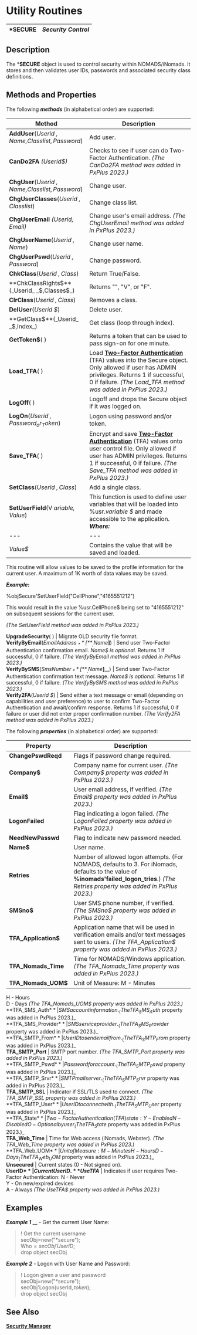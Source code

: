 # Utility Routines

***SECURE** |  **_Security Control_**  
---|---  
  
## Description

The ***SECURE** object is used to control security within NOMADS/iNomads. It stores and then validates user IDs, passwords and associated security class definitions.

## Methods and Properties

The following **_methods_** (in alphabetical order) are supported:

**Method** |  **Description**  
---|---  
**AddUser**(_Userid_ _$,Name$,Classlist$,Password$_) |  Add user.  
**CanDo2FA** _(Userid$)_ |  Checks to see if user can do Two-Factor Authentication. _(The CanDo2FA method was added in PxPlus 2023.)_  
**ChgUser**(_Userid_ _$,Name$,Classlist$,Password$_) |  Change user.  
**ChgUserClasses**(_Userid_ _$,Classlist$_) |  Change class list.  
**ChgUserEmail** _(Userid$,Email$)_ |  Change user's email address. _(The ChgUserEmail method was added in PxPlus 2023.)_  
**ChgUserName**(_Userid_ _$,Name$_) |  Change user name.  
**ChgUserPswd**(_Userid_ _$,Password$_) |  Change password.  
**ChkClass**(_Userid_ _$,Class$_) |  Return True/False.  
**ChkClassRights$**(_Userid_ _$,Classes$_) |  Returns "", "V", or "F".  
**ClrClass**(_Userid_ _$,Class$_) |  Removes a class.  
**DelUser**(_Userid_ _$_) |  Delete user.  
**GetClass$**(_Userid_ _$,Index_) |  Get class (loop through index).  
**GetToken$**( ) |  Returns a token that can be used to pass sign-on for one minute.  
**Load_TFA**( ) |  Load **[Two-Factor Authentication](../NOMADS%20Graphical%20Application/System%20Maintenance%20Tools/Security%20Manager/Overview.htm#tfa)** (TFA) values into the Secure object. Only allowed if user has ADMIN privileges. Returns 1 if successful, 0 if failure. _(The Load_TFA method was added in PxPlus 2023.)_  
**LogOff**( ) |  Logoff and drops the Secure object if it was logged on.  
**LogOn**(_Userid_ _$,Password_or_Token$_) |  Logon using password and/or token.  
**Save_TFA**( ) |  Encrypt and save **[Two-Factor Authentication](../NOMADS%20Graphical%20Application/System%20Maintenance%20Tools/Security%20Manager/Overview.htm#tfa)** (TFA) values onto user control file. Only allowed if user has ADMIN privileges. Returns 1 if successful, 0 if failure. _(The Save_TFA method was added in PxPlus 2023.)_  
**SetClass**(_Userid_ _$,Class$_) |  Add a single class.  
**SetUserField**(V _ariable$, Value$_) |  This function is used to define user variables that will be loaded into %usr._variable_ _$_ and made accessible to the application. **_Where:_** |  _Variable$_ |  Name of the string variable that will be prefixed with "%usr." whose value will be saved and loaded.  
---|---  
_Value$_ |  Contains the value that will be saved and loaded.  
  
This routine will allow values to be saved to the profile information for the current user. A maximum of 1K worth of data values may be saved.

**_Example:_**

%objSecure'SetUserField("CellPhone","4165551212")

This would result in the value %usr.CellPhone$ being set to "4165551212" on subsequent sessions for the current user.

_(The SetUserField method was added in PxPlus 2023.)_  
  
**UpgradeSecurity**( ) |  Migrate OLD security file format.  
**VerifyByEmail**(_EmailAddress_ _$_**[**_,Name$_**]**) |  Send user Two-Factor Authentication confirmation email. _Name$ is optional._ Returns 1 if successful, 0 if failure. _(The VerifyByEmail method was added in PxPlus 2023.)_  
**VerifyBySMS**(_SmsNumber_ _$_**[**_,Name$_**]**__) |  Send user Two-Factor Authentication confirmation text message. _Name$ is optional._ Returns 1 if successful, 0 if failure. _(The VerifyBySMS method was added in PxPlus 2023.)_  
**Verify2FA**(_Userid_ _$_) |  Send either a text message or email (depending on capabilities and user preference) to user to confirm Two-Factor Authentication and await/confirm response. Returns 1 if successful, 0 if failure or user did not enter proper confirmation number. _(The Verify2FA method was added in PxPlus 2023.)_  
  
The following **_properties_** (in alphabetical order) are supported:

**Property** |  **Description**  
---|---  
**ChangePswdReqd** |  Flags if password change required.  
**Company$** |  Company name for current user. _(The Company$ property was added in PxPlus 2023.)_  
**Email$** |  User email address, if verified. _(The Email$ property was added in PxPlus 2023.)_  
**LogonFailed** |  Flag indicating a logon failed. _(The LogonFailed property was added in PxPlus 2023.)_  
**NeedNewPasswd** |  Flag to indicate new password needed.  
**Name$** |  User name.  
**Retries** |  Number of allowed logon attempts. (For NOMADS, defaults to 3. For iNomads, defaults to the value of **%inomads'failed_logon_tries**.) _(The Retries property was added in PxPlus 2023.)_  
**SMSno$** |  User SMS phone number, if verified. _(The SMSno$ property was added in PxPlus 2023.)_  
**TFA_Application$** |  Application name that will be used in verification emails and/or text messages sent to users. _(The TFA_Application$ property was added in PxPlus 2023.)_  
**TFA_Nomads_Time** |  Time for NOMADS/Windows application. _(The TFA_Nomads_Time property was added in PxPlus 2023.)_  
**TFA_Nomads_UOM$** |  Unit of Measure: M - Minutes  
H - Hours  
D - Days _(The TFA_Nomads_UOM$ property was added in PxPlus 2023.)_  
**TFA_SMS_Auth$** |  SMS account information. _(The TFA_SMS_Auth$ property was added in PxPlus 2023.)_  
**TFA_SMS_Provider$** |  SMS service provider. _(The TFA_SMS_Provider$ property was added in PxPlus 2023.)_  
**TFA_SMTP_From$** |  User ID to send email from. _(The TFA_SMTP_From$ property was added in PxPlus 2023.)_  
**TFA_SMTP_Port** |  SMTP port number. _(The TFA_SMTP_Port property was added in PxPlus 2023.)_  
**TFA_SMTP_Pswd$** |  Password for account. _(The TFA_SMTP_Pswd$ property was added in PxPlus 2023.)_  
**TFA_SMTP_Srvr$** |  SMTP mail server. _(The TFA_SMTP_Srvr$ property was added in PxPlus 2023.)_  
**TFA_SMTP_SSL** |  Indicator if SSL/TLS used to connect. _(The TFA_SMTP_SSL property was added in PxPlus 2023.)_  
**TFA_SMTP_User$** |  User ID to connect with. _(The TFA_SMTP_User$ property was added in PxPlus 2023.)_  
**TFA_State$** |  Two-Factor Authentication (TFA) state: Y - Enabled  
N - Disabled  
O - Optional by user _(The TFA_State$ property was added in PxPlus 2023.)_  
**TFA_Web_Time** |  Time for Web access (iNomads, Webster). _(The TFA_Web_Time property was added in PxPlus 2023.)_  
**TFA_Web_UOM$** |  Unit of Measure: M - Minutes  
H - Hours  
D - Days _(The TFA_Web_UOM$ property was added in PxPlus 2023.)_  
**Unsecured** |  Current states (0 - Not signed on).  
**UserID$** |  Current User ID.  
**UseTFA$** |  Indicates if user requires Two-Factor Authentication: N - Never  
Y - On new/expired devices  
A - Always _(The UseTFA$ property was added in PxPlus 2023.)_  
  
## Examples

**_Example 1_** __ \- Get the current User Name:

> ! Get the current username  
> secObj=new("*secure");  
>  Who$=secObj'UserID$;  
>  drop object secObj

**_Example 2_** \- Logon with User Name and Password:

> ! Logon given a user and password  
> secObj=new("*secure");  
> secObj'Logon(userId$,token$);  
>  drop object secObj

## See Also

**[Security Manager](../NOMADS%20Graphical%20Application/System%20Maintenance%20Tools/Security%20Manager/Overview.md)**
